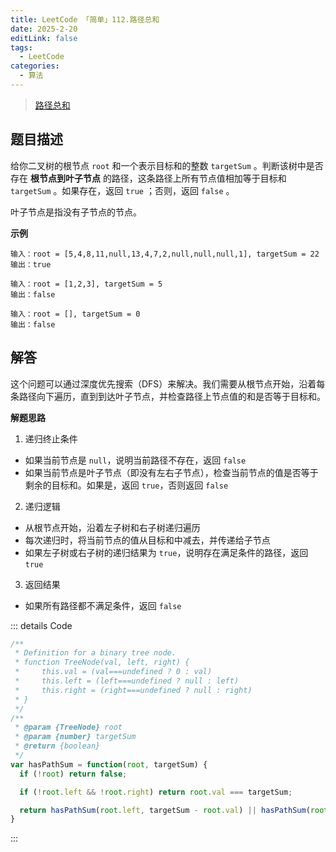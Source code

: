 ```yaml
---
title: LeetCode 「简单」112.路径总和
date: 2025-2-20
editLink: false
tags:
  - LeetCode
categories:
  - 算法
---
```


> [路径总和](https://leetcode.cn/problems/path-sum/description/)

## 题目描述

给你二叉树的根节点 `root` 和一个表示目标和的整数 `targetSum` 。判断该树中是否存在 **根节点到叶子节点** 的路径，这条路径上所有节点值相加等于目标和 `targetSum` 。如果存在，返回 `true` ；否则，返回 `false` 。

叶子节点是指没有子节点的节点。

**示例**

```
输入：root = [5,4,8,11,null,13,4,7,2,null,null,null,1], targetSum = 22
输出：true

输入：root = [1,2,3], targetSum = 5
输出：false

输入：root = [], targetSum = 0
输出：false
```

## 解答

这个问题可以通过深度优先搜索（DFS）来解决。我们需要从根节点开始，沿着每条路径向下遍历，直到到达叶子节点，并检查路径上节点值的和是否等于目标和。

**解题思路**

1. 递归终止条件
- 如果当前节点是 `null`，说明当前路径不存在，返回 `false`
- 如果当前节点是叶子节点（即没有左右子节点），检查当前节点的值是否等于剩余的目标和。如果是，返回 `true`，否则返回 `false`

2. 递归逻辑
- 从根节点开始，沿着左子树和右子树递归遍历
- 每次递归时，将当前节点的值从目标和中减去，并传递给子节点
- 如果左子树或右子树的递归结果为 `true`，说明存在满足条件的路径，返回 `true`

3. 返回结果
- 如果所有路径都不满足条件，返回 `false`

::: details Code
```js
/**
 * Definition for a binary tree node.
 * function TreeNode(val, left, right) {
 *     this.val = (val===undefined ? 0 : val)
 *     this.left = (left===undefined ? null : left)
 *     this.right = (right===undefined ? null : right)
 * }
 */
/**
 * @param {TreeNode} root
 * @param {number} targetSum
 * @return {boolean}
 */
var hasPathSum = function(root, targetSum) {
  if (!root) return false;

  if (!root.left && !root.right) return root.val === targetSum;

  return hasPathSum(root.left, targetSum - root.val) || hasPathSum(root.right, targetSum - root.val);
}
```
:::
